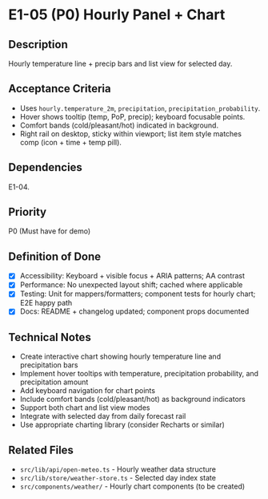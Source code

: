 # E1-05 (P0) Hourly Panel + Chart

## Description
Hourly temperature line + precip bars and list view for selected day.

## Acceptance Criteria

* Uses `hourly.temperature_2m`, `precipitation`, `precipitation_probability`.
* Hover shows tooltip (temp, PoP, precip); keyboard focusable points.
* Comfort bands (cold/pleasant/hot) indicated in background.
* Right rail on desktop, sticky within viewport; list item style matches comp (icon + time + temp pill).

## Dependencies
E1-04.

## Priority
P0 (Must have for demo)

## Definition of Done
- [x] Accessibility: Keyboard + visible focus + ARIA patterns; AA contrast
- [x] Performance: No unexpected layout shift; cached where applicable
- [x] Testing: Unit for mappers/formatters; component tests for hourly chart; E2E happy path
- [x] Docs: README + changelog updated; component props documented

## Technical Notes
- Create interactive chart showing hourly temperature line and precipitation bars
- Implement hover tooltips with temperature, precipitation probability, and precipitation amount
- Add keyboard navigation for chart points
- Include comfort bands (cold/pleasant/hot) as background indicators
- Support both chart and list view modes
- Integrate with selected day from daily forecast rail
- Use appropriate charting library (consider Recharts or similar)

## Related Files
- `src/lib/api/open-meteo.ts` - Hourly weather data structure
- `src/lib/store/weather-store.ts` - Selected day index state
- `src/components/weather/` - Hourly chart components (to be created)
